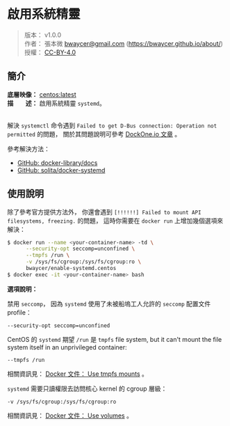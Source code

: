 啟用系統精靈
=======


> 版本： v1.0.0<br />
> 作者： 張本微 <bwaycer@gmail.com> (https://bwaycer.github.io/about/)<br />
> 授權： [CC-BY-4.0](https://creativecommons.org/licenses/by/4.0/deed.zh_TW)



## 簡介


**底層映像：** [centos:latest](https://hub.docker.com/_/centos/)<br />
**描　　述：** 啟用系統精靈 `systemd`。<br />
<br />


解決 `systemctl` 命令遇到 `Failed to get D-Bus connection: Operation not permitted` 的問題，
關於其問題說明可參考 [DockOne.io 文章](http://dockone.io/question/729) 。

參考解決方法：

  * [GitHub: docker-library/docs](https://github.com/docker-library/docs/tree/master/centos/README.md)
  * [GitHub: solita/docker-systemd](https://github.com/solita/docker-systemd/blob/centos-7/README.md)



## 使用說明


除了參考官方提供方法外， 你還會遇到
`[!!!!!!] Failed to mount API filesystems, freezing.` 的問題，
這時你需要在 `docker run` 上增加幾個選項來解決：

```sh
$ docker run --name <your-container-name> -td \
      --security-opt seccomp=unconfined \
      --tmpfs /run \
      -v /sys/fs/cgroup:/sys/fs/cgroup:ro \
      bwaycer/enable-systemd.centos
$ docker exec -it <your-container-name> bash
```


**選項說明：**

禁用 `seccomp`， 因為 `systemd` 使用了未被船塢工人允許的 `seccomp` 配置文件 profile：

```
--security-opt seccomp=unconfined
```


CentOS 的 `systemd` 期望 `/run` 是 `tmpfs` file system, but it can't
mount the file system itself in an unprivileged container:

```
--tmpfs /run
```

相關資訊見：
  [Docker 文件： Use tmpfs mounts](https://docs.docker.com/engine/admin/volumes/tmpfs/)
  。


`systemd` 需要只讀權限去訪問核心 kernel 的 cgroup 層級：

```
-v /sys/fs/cgroup:/sys/fs/cgroup:ro
```

相關資訊見：
  [Docker 文件： Use volumes](https://docs.docker.com/engine/admin/volumes/volumes/)
  。

